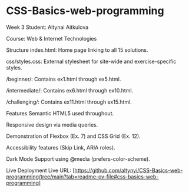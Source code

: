 # CSS-Basics-web-programming
Week 3
Student: Altynai Aitkulova

Course: Web & Internet Technologies

Structure
index.html: Home page linking to all 15 solutions.

css/styles.css: External stylesheet for site-wide and exercise-specific styles.

/beginner/: Contains ex1.html through ex5.html.

/intermediate/: Contains ex6.html through ex10.html.

/challenging/: Contains ex11.html through ex15.html.

Features
Semantic HTML5 used throughout.

Responsive design via media queries.

Demonstration of Flexbox (Ex. 7) and CSS Grid (Ex. 12).

Accessibility features (Skip Link, ARIA roles).

Dark Mode Support using @media (prefers-color-scheme).

Live Deployment
Live URL: [https://github.com/altynyi/CSS-Basics-web-programming/tree/main?tab=readme-ov-file#css-basics-web-programming]
